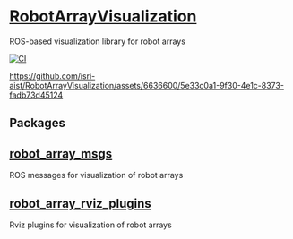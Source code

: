 # [RobotArrayVisualization](https://github.com/isri-aist/RobotArrayVisualization)
ROS-based visualization library for robot arrays

[![CI](https://github.com/isri-aist/RobotArrayVisualization/actions/workflows/ci.yaml/badge.svg)](https://github.com/isri-aist/RobotArrayVisualization/actions/workflows/ci.yaml)

https://github.com/isri-aist/RobotArrayVisualization/assets/6636600/5e33c0a1-9f30-4e1c-8373-fadb73d45124

## Packages
## [robot_array_msgs](https://github.com/isri-aist/RobotArrayVisualization/tree/main/robot_array_msgs)
ROS messages for visualization of robot arrays

## [robot_array_rviz_plugins](https://github.com/isri-aist/RobotArrayVisualization/tree/main/robot_array_rviz_plugins)
Rviz plugins for visualization of robot arrays
